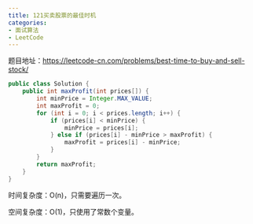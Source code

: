 ```yaml
---
title: 121买卖股票的最佳时机
categories: 
- 面试算法
- LeetCode
---
```


题目地址：https://leetcode-cn.com/problems/best-time-to-buy-and-sell-stock/

```java
public class Solution {
    public int maxProfit(int prices[]) {
        int minPrice = Integer.MAX_VALUE;
        int maxProfit = 0;
        for (int i = 0; i < prices.length; i++) {
            if (prices[i] < minPrice) {
                minPrice = prices[i];
            } else if (prices[i] - minPrice > maxProfit) {
                maxProfit = prices[i] - minPrice;
            }
        }
        return maxProfit;
    }
}
```

时间复杂度：O(n)，只需要遍历一次。

空间复杂度：O(1)，只使用了常数个变量。